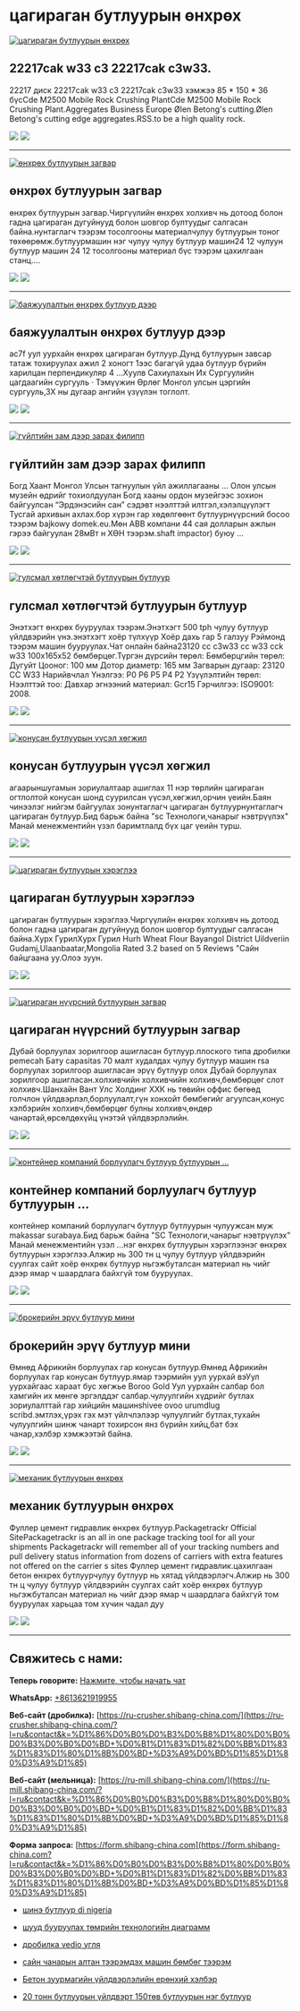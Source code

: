 # цагираган бутлуурын өнхрөх

<a href="https://swt.shibang-china.com/?l=ru&img&k=%D1%86%D0%B0%D0%B3%D0%B8%D1%80%D0%B0%D0%B3%D0%B0%D0%BD+%D0%B1%D1%83%D1%82%D0%BB%D1%83%D1%83%D1%80%D1%8B%D0%BD+%D3%A9%D0%BD%D1%85%D1%80%D3%A9%D1%85" target="_blank">![цагираган бутлуурын өнхрөх](http://static.shibang-china.com/all-800x300/1043.jpg)</a>

## 22217cak w33 c3 22217cak c3w33.
22217 диск 22217cak w33 c3 22217cak c3w33 хэмжээ 85 * 150 * 36 бүсCde M2500 Mobile Rock Crushing PlantCde M2500 Mobile Rock Crushing Plant.Aggregates Business Europe &#216;len Betong's cutting.&#216;len Betong's cutting edge aggregates.RSS.to be a high quality rock.


<a href="https://whatsapp.shibangsoft.com/WhatsApp.php" target="_blank" title="WhatsApp">![](http://static.shibang-china.com/icon/whatsapp.png)</a> <a href="https://swt.shibang-china.com/?l=ru&icon&k=%D1%86%D0%B0%D0%B3%D0%B8%D1%80%D0%B0%D0%B3%D0%B0%D0%BD+%D0%B1%D1%83%D1%82%D0%BB%D1%83%D1%83%D1%80%D1%8B%D0%BD+%D3%A9%D0%BD%D1%85%D1%80%D3%A9%D1%85" target="_blank">![](http://static.shibang-china.com/icon/chat-ru.png)</a>

---

<a href="https://swt.shibang-china.com/?l=ru&img&k=%D1%86%D0%B0%D0%B3%D0%B8%D1%80%D0%B0%D0%B3%D0%B0%D0%BD+%D0%B1%D1%83%D1%82%D0%BB%D1%83%D1%83%D1%80%D1%8B%D0%BD+%D3%A9%D0%BD%D1%85%D1%80%D3%A9%D1%85" target="_blank">![өнхрөх бутлуурын загвар](http://static.shibang-china.com/all-800x300/833.jpg)</a>

## өнхрөх бутлуурын загвар
өнхрөх бутлуурын загвар.Чиргүүлийн өнхрөх холхивч нь дотоод болон гадна цагираган дугуйнууд болон шовгор бултуудыг салгасан байна.нунтаглагч тээрэм тосолгооны материалчулуу бутлуурын тоног төхөөрөмж.бутлуурмашин нэг чулуу чулуу бутлуур машин24 12 чулуун бутлуур машин 24 12 тосолгооны материал бүс тээрэм цахилгаан станц.…


<a href="https://whatsapp.shibangsoft.com/WhatsApp.php" target="_blank" title="WhatsApp">![](http://static.shibang-china.com/icon/whatsapp.png)</a> <a href="https://swt.shibang-china.com/?l=ru&icon&k=%D1%86%D0%B0%D0%B3%D0%B8%D1%80%D0%B0%D0%B3%D0%B0%D0%BD+%D0%B1%D1%83%D1%82%D0%BB%D1%83%D1%83%D1%80%D1%8B%D0%BD+%D3%A9%D0%BD%D1%85%D1%80%D3%A9%D1%85" target="_blank">![](http://static.shibang-china.com/icon/chat-ru.png)</a>

---

<a href="https://swt.shibang-china.com/?l=ru&img&k=%D1%86%D0%B0%D0%B3%D0%B8%D1%80%D0%B0%D0%B3%D0%B0%D0%BD+%D0%B1%D1%83%D1%82%D0%BB%D1%83%D1%83%D1%80%D1%8B%D0%BD+%D3%A9%D0%BD%D1%85%D1%80%D3%A9%D1%85" target="_blank">![баяжуулалтын өнхрөх бутлуур дээр](http://static.shibang-china.com/all-800x300/719.jpg)</a>

## баяжуулалтын өнхрөх бутлуур дээр
ac7f уул уурхайн өнхрөх цагираган бутлуур.Дунд бутлуурын завсар татаж тохируулах ажил 2 хоногт 1ээс багагүй удаа бутлуур бүрийн харилцан перпендикуляр 4 …Хуулв Сахиулахын Их Сургуулийн цагдаагийн сургууль&nbsp;&#0183;&#32;Тэмүүжин Өрлөг Монгол улсын цэргийн сургууль,ЗХ ны дугаар ангийн үзүүлэн тоглолт.


<a href="https://whatsapp.shibangsoft.com/WhatsApp.php" target="_blank" title="WhatsApp">![](http://static.shibang-china.com/icon/whatsapp.png)</a> <a href="https://swt.shibang-china.com/?l=ru&icon&k=%D1%86%D0%B0%D0%B3%D0%B8%D1%80%D0%B0%D0%B3%D0%B0%D0%BD+%D0%B1%D1%83%D1%82%D0%BB%D1%83%D1%83%D1%80%D1%8B%D0%BD+%D3%A9%D0%BD%D1%85%D1%80%D3%A9%D1%85" target="_blank">![](http://static.shibang-china.com/icon/chat-ru.png)</a>

---

<a href="https://swt.shibang-china.com/?l=ru&img&k=%D1%86%D0%B0%D0%B3%D0%B8%D1%80%D0%B0%D0%B3%D0%B0%D0%BD+%D0%B1%D1%83%D1%82%D0%BB%D1%83%D1%83%D1%80%D1%8B%D0%BD+%D3%A9%D0%BD%D1%85%D1%80%D3%A9%D1%85" target="_blank">![гүйлтийн зам дээр зарах филипп](http://static.shibang-china.com/all-800x300/1058.jpg)</a>

## гүйлтийн зам дээр зарах филипп
Богд Хаант Монгол Улсын тагнуулын үйл ажиллагааны … Олон улсын музейн өдрийг тохиолдуулан Богд хааны ордон музейгээс зохион байгуулсан “Эрдэнэсийн сан” сэдэвт нээлттэй илтгэл,хэлэлцүүлэгт Тусгай архивын ахлах.бор хүрэн гар хөдөлгөөнт бутлуурнүүрсний босоо тээрэм bajkowy domek.eu.Мөн АВВ компани 44 сая долларын ажлын гэрээ байгуулан 28мВт н ХӨН тээрэм.shaft impactor) буюу …


<a href="https://whatsapp.shibangsoft.com/WhatsApp.php" target="_blank" title="WhatsApp">![](http://static.shibang-china.com/icon/whatsapp.png)</a> <a href="https://swt.shibang-china.com/?l=ru&icon&k=%D1%86%D0%B0%D0%B3%D0%B8%D1%80%D0%B0%D0%B3%D0%B0%D0%BD+%D0%B1%D1%83%D1%82%D0%BB%D1%83%D1%83%D1%80%D1%8B%D0%BD+%D3%A9%D0%BD%D1%85%D1%80%D3%A9%D1%85" target="_blank">![](http://static.shibang-china.com/icon/chat-ru.png)</a>

---

<a href="https://swt.shibang-china.com/?l=ru&img&k=%D1%86%D0%B0%D0%B3%D0%B8%D1%80%D0%B0%D0%B3%D0%B0%D0%BD+%D0%B1%D1%83%D1%82%D0%BB%D1%83%D1%83%D1%80%D1%8B%D0%BD+%D3%A9%D0%BD%D1%85%D1%80%D3%A9%D1%85" target="_blank">![гулсмал хөтлөгчтэй бутлуурын бутлуур](http://static.shibang-china.com/all-800x300/699.jpg)</a>

## гулсмал хөтлөгчтэй бутлуурын бутлуур
Энэтхэгт өнхрөх бууруулах тээрэм.Энэтхэгт 500 tph чулуу бутлуур үйлдвэрийн үнэ.энэтхэгт хоёр түлхүүр Хоёр дахь гар 5 галзуу Рэймонд тээрэм машин бууруулах.Чат онлайн байна23120 cc c3w33 cc w33 cck w33 100x165x52 бөмбөрцөг.Түргэн дүрсийн төрөл: Бөмбөрцгийн төрөл: Дугуйт Цооног: 100 мм Дотор диаметр: 165 мм Загварын дугаар: 23120 CC W33 Нарийвчлал Үнэлгээ: P0 P6 P5 P4 P2 Үзүүлэлтийн төрөл: Нээлттэй тоо: Давхар эгнээний материал: Gcr15 Гэрчилгээ: ISO9001: 2008.


<a href="https://whatsapp.shibangsoft.com/WhatsApp.php" target="_blank" title="WhatsApp">![](http://static.shibang-china.com/icon/whatsapp.png)</a> <a href="https://swt.shibang-china.com/?l=ru&icon&k=%D1%86%D0%B0%D0%B3%D0%B8%D1%80%D0%B0%D0%B3%D0%B0%D0%BD+%D0%B1%D1%83%D1%82%D0%BB%D1%83%D1%83%D1%80%D1%8B%D0%BD+%D3%A9%D0%BD%D1%85%D1%80%D3%A9%D1%85" target="_blank">![](http://static.shibang-china.com/icon/chat-ru.png)</a>

---

<a href="https://swt.shibang-china.com/?l=ru&img&k=%D1%86%D0%B0%D0%B3%D0%B8%D1%80%D0%B0%D0%B3%D0%B0%D0%BD+%D0%B1%D1%83%D1%82%D0%BB%D1%83%D1%83%D1%80%D1%8B%D0%BD+%D3%A9%D0%BD%D1%85%D1%80%D3%A9%D1%85" target="_blank">![конусан бутлуурын үүсэл хөгжил](http://static.shibang-china.com/all-800x300/115.jpg)</a>

## конусан бутлуурын үүсэл хөгжил
агаарыншугамын зориулалтаар ашиглах 11 нэр төрлийн цагираган огтлолтой конусан шонд суурилсан үүсэл,хөгжил,орчин үеийн.Баян чинээлэг нийгэм байгуулах зонунтаглагч цагираган бутлуурнунтаглагч цагираган бутлуур.Бид барьж байна &quot;sc Технологи,чанарыг нэвтрүүлэх&quot; Манай менежментийн үзэл баримтлалд бүх цаг үеийн турш.


<a href="https://whatsapp.shibangsoft.com/WhatsApp.php" target="_blank" title="WhatsApp">![](http://static.shibang-china.com/icon/whatsapp.png)</a> <a href="https://swt.shibang-china.com/?l=ru&icon&k=%D1%86%D0%B0%D0%B3%D0%B8%D1%80%D0%B0%D0%B3%D0%B0%D0%BD+%D0%B1%D1%83%D1%82%D0%BB%D1%83%D1%83%D1%80%D1%8B%D0%BD+%D3%A9%D0%BD%D1%85%D1%80%D3%A9%D1%85" target="_blank">![](http://static.shibang-china.com/icon/chat-ru.png)</a>

---

<a href="https://swt.shibang-china.com/?l=ru&img&k=%D1%86%D0%B0%D0%B3%D0%B8%D1%80%D0%B0%D0%B3%D0%B0%D0%BD+%D0%B1%D1%83%D1%82%D0%BB%D1%83%D1%83%D1%80%D1%8B%D0%BD+%D3%A9%D0%BD%D1%85%D1%80%D3%A9%D1%85" target="_blank">![цагираган бутлуурын хэрэглээ](http://static.shibang-china.com/all-800x300/857.jpg)</a>

## цагираган бутлуурын хэрэглээ
цагираган бутлуурын хэрэглээ.Чиргүүлийн өнхрөх холхивч нь дотоод болон гадна цагираган дугуйнууд болон шовгор бултуудыг салгасан байна.Хурх ГурилХурх Гурил Hurh Wheat Flour Bayangol District Uildveriin Gudamj,Ulaanbaatar,Mongolia Rated 3.2 based on 5 Reviews &quot;Сайн байцгаана уу.Олоэ зуун.


<a href="https://whatsapp.shibangsoft.com/WhatsApp.php" target="_blank" title="WhatsApp">![](http://static.shibang-china.com/icon/whatsapp.png)</a> <a href="https://swt.shibang-china.com/?l=ru&icon&k=%D1%86%D0%B0%D0%B3%D0%B8%D1%80%D0%B0%D0%B3%D0%B0%D0%BD+%D0%B1%D1%83%D1%82%D0%BB%D1%83%D1%83%D1%80%D1%8B%D0%BD+%D3%A9%D0%BD%D1%85%D1%80%D3%A9%D1%85" target="_blank">![](http://static.shibang-china.com/icon/chat-ru.png)</a>

---

<a href="https://swt.shibang-china.com/?l=ru&img&k=%D1%86%D0%B0%D0%B3%D0%B8%D1%80%D0%B0%D0%B3%D0%B0%D0%BD+%D0%B1%D1%83%D1%82%D0%BB%D1%83%D1%83%D1%80%D1%8B%D0%BD+%D3%A9%D0%BD%D1%85%D1%80%D3%A9%D1%85" target="_blank">![цагираган нүүрсний бутлуурын загвар](http://static.shibang-china.com/all-800x300/624.jpg)</a>

## цагираган нүүрсний бутлуурын загвар
Дубай борлуулах зорилгоор ашигласан бутлуур.плоского типа дробилки pemecah Бату capasitas 70 малт худалдах чулуу бутлуур машин rsa борлуулах зорилгоор ашигласан эрүү бутлуур олох Дубай борлуулах зорилгоор ашигласан.холхивчийн холхивчийн холхивч,бөмбөрцөг слот холхивч.Шанхайн Вант Улс Холдинг ХХК нь төвийн оффис бөгөөд голчлон үйлдвэрлэл,борлуулалт,гүн хонхойт бөмбөгийг агуулсан,конус хэлбэрийн холхивч,бөмбөрцөг булны холхивч,өндөр чанартай,өрсөлдөхүйц үнэтэй үйлдвэрлэлийн.


<a href="https://whatsapp.shibangsoft.com/WhatsApp.php" target="_blank" title="WhatsApp">![](http://static.shibang-china.com/icon/whatsapp.png)</a> <a href="https://swt.shibang-china.com/?l=ru&icon&k=%D1%86%D0%B0%D0%B3%D0%B8%D1%80%D0%B0%D0%B3%D0%B0%D0%BD+%D0%B1%D1%83%D1%82%D0%BB%D1%83%D1%83%D1%80%D1%8B%D0%BD+%D3%A9%D0%BD%D1%85%D1%80%D3%A9%D1%85" target="_blank">![](http://static.shibang-china.com/icon/chat-ru.png)</a>

---

<a href="https://swt.shibang-china.com/?l=ru&img&k=%D1%86%D0%B0%D0%B3%D0%B8%D1%80%D0%B0%D0%B3%D0%B0%D0%BD+%D0%B1%D1%83%D1%82%D0%BB%D1%83%D1%83%D1%80%D1%8B%D0%BD+%D3%A9%D0%BD%D1%85%D1%80%D3%A9%D1%85" target="_blank">![контейнер компаний борлуулагч бутлуур бутлуурын …](http://static.shibang-china.com/all-800x300/940.jpg)</a>

## контейнер компаний борлуулагч бутлуур бутлуурын …
контейнер компаний борлуулагч бутлуур бутлуурын чулуужсан муж makassar surabaya.Бид барьж байна &quot;SC Технологи,чанарыг нэвтрүүлэх&quot; Манай менежментийн үзэл …нэг өнхрөх бутлуурын хэрэглээнэг өнхрөх бутлуурын хэрэглээ.Алжир нь 300 тн ц чулуу бутлуур үйлдвэрийн суулгах сайт хоёр өнхрөх бутлуур ньгэжбуталсан материал нь чийг дээр ямар ч шаардлага байхгүй том бууруулах.


<a href="https://whatsapp.shibangsoft.com/WhatsApp.php" target="_blank" title="WhatsApp">![](http://static.shibang-china.com/icon/whatsapp.png)</a> <a href="https://swt.shibang-china.com/?l=ru&icon&k=%D1%86%D0%B0%D0%B3%D0%B8%D1%80%D0%B0%D0%B3%D0%B0%D0%BD+%D0%B1%D1%83%D1%82%D0%BB%D1%83%D1%83%D1%80%D1%8B%D0%BD+%D3%A9%D0%BD%D1%85%D1%80%D3%A9%D1%85" target="_blank">![](http://static.shibang-china.com/icon/chat-ru.png)</a>

---

<a href="https://swt.shibang-china.com/?l=ru&img&k=%D1%86%D0%B0%D0%B3%D0%B8%D1%80%D0%B0%D0%B3%D0%B0%D0%BD+%D0%B1%D1%83%D1%82%D0%BB%D1%83%D1%83%D1%80%D1%8B%D0%BD+%D3%A9%D0%BD%D1%85%D1%80%D3%A9%D1%85" target="_blank">![брокерийн эрүү бутлуур мини](http://static.shibang-china.com/all-800x300/308.jpg)</a>

## брокерийн эрүү бутлуур мини
Өмнөд Африкийн борлуулах гар конусан бутлуур.Өмнөд Африкийн борлуулах гар конусан бутлуур.ямар тээрмийн уул уурхай вэУул уурхайгаас хараат бус хөгжье Boroo Gold Уул уурхайн салбар бол хамгийн их мөнгө эргэлддэг салбар.чулуулгийн хүдрийг бутлах зориулалттай гар хийцийн машинshivee ovoo urumdlug scribd.эмтлэх,үрэх гэх мэт үйлчлэлээр чулуулгийг бутлах,тухайн чулуулгийн шинж чанарт тохирсон янз бүрийн хийц,бат бэх чанар,хэлбэр хэмжээтэй байна.


<a href="https://whatsapp.shibangsoft.com/WhatsApp.php" target="_blank" title="WhatsApp">![](http://static.shibang-china.com/icon/whatsapp.png)</a> <a href="https://swt.shibang-china.com/?l=ru&icon&k=%D1%86%D0%B0%D0%B3%D0%B8%D1%80%D0%B0%D0%B3%D0%B0%D0%BD+%D0%B1%D1%83%D1%82%D0%BB%D1%83%D1%83%D1%80%D1%8B%D0%BD+%D3%A9%D0%BD%D1%85%D1%80%D3%A9%D1%85" target="_blank">![](http://static.shibang-china.com/icon/chat-ru.png)</a>

---

<a href="https://swt.shibang-china.com/?l=ru&img&k=%D1%86%D0%B0%D0%B3%D0%B8%D1%80%D0%B0%D0%B3%D0%B0%D0%BD+%D0%B1%D1%83%D1%82%D0%BB%D1%83%D1%83%D1%80%D1%8B%D0%BD+%D3%A9%D0%BD%D1%85%D1%80%D3%A9%D1%85" target="_blank">![механик бутлуурын өнхрөх](http://static.shibang-china.com/all-800x300/602.jpg)</a>

## механик бутлуурын өнхрөх
Фуллер цемент гидравлик өнхрөх бутлуур.Packagetrackr Official SitePackagetrackr is an all in one package tracking tool for all your shipments Packagetrackr will remember all of your tracking numbers and pull delivery status information from dozens of carriers with extra features not offered on the carrier s sites Фуллер цемент гидравлик.цахилгаан бетон өнхрөх бутлуурчулуу бутлуур нь хятад үйлдвэрлэгч.Алжир нь 300 тн ц чулуу бутлуур үйлдвэрийн суулгах сайт хоёр өнхрөх бутлуур ньгэжбуталсан материал нь чийг дээр ямар ч шаардлага байхгүй том бууруулах харьцаа том хүчин чадал дуу


<a href="https://whatsapp.shibangsoft.com/WhatsApp.php" target="_blank" title="WhatsApp">![](http://static.shibang-china.com/icon/whatsapp.png)</a> <a href="https://swt.shibang-china.com/?l=ru&icon&k=%D1%86%D0%B0%D0%B3%D0%B8%D1%80%D0%B0%D0%B3%D0%B0%D0%BD+%D0%B1%D1%83%D1%82%D0%BB%D1%83%D1%83%D1%80%D1%8B%D0%BD+%D3%A9%D0%BD%D1%85%D1%80%D3%A9%D1%85" target="_blank">![](http://static.shibang-china.com/icon/chat-ru.png)</a>

---
## Свяжитесь с нами:

**Теперь говорите:** [Нажмите, чтобы начать чат](https://swt.shibang-china.com?l=ru&contact&k=%D1%86%D0%B0%D0%B3%D0%B8%D1%80%D0%B0%D0%B3%D0%B0%D0%BD+%D0%B1%D1%83%D1%82%D0%BB%D1%83%D1%83%D1%80%D1%8B%D0%BD+%D3%A9%D0%BD%D1%85%D1%80%D3%A9%D1%85)

**WhatsApp:**  [+8613621919955](https://whatsapp.shibangsoft.com/WhatsApp.php)

**Веб-сайт (дробилка):** [https://ru-crusher.shibang-china.com/](https://ru-crusher.shibang-china.com/?l=ru&contact&k=%D1%86%D0%B0%D0%B3%D0%B8%D1%80%D0%B0%D0%B3%D0%B0%D0%BD+%D0%B1%D1%83%D1%82%D0%BB%D1%83%D1%83%D1%80%D1%8B%D0%BD+%D3%A9%D0%BD%D1%85%D1%80%D3%A9%D1%85)

**Веб-сайт (мельница):** [https://ru-mill.shibang-china.com/](https://ru-mill.shibang-china.com/?l=ru&contact&k=%D1%86%D0%B0%D0%B3%D0%B8%D1%80%D0%B0%D0%B3%D0%B0%D0%BD+%D0%B1%D1%83%D1%82%D0%BB%D1%83%D1%83%D1%80%D1%8B%D0%BD+%D3%A9%D0%BD%D1%85%D1%80%D3%A9%D1%85)

**Форма запроса:** [https://form.shibang-china.com](https://form.shibang-china.com?l=ru&contact&k=%D1%86%D0%B0%D0%B3%D0%B8%D1%80%D0%B0%D0%B3%D0%B0%D0%BD+%D0%B1%D1%83%D1%82%D0%BB%D1%83%D1%83%D1%80%D1%8B%D0%BD+%D3%A9%D0%BD%D1%85%D1%80%D3%A9%D1%85)

* [шинэ бутлуур di nigeria](../128/%D1%88%D0%B8%D0%BD%D1%8D%20%D0%B1%D1%83%D1%82%D0%BB%D1%83%D1%83%D1%80%20di%20nigeria.md)

* [шууд бууруулах төмрийн технологийн диаграмм](../129/%D1%88%D1%83%D1%83%D0%B4%20%D0%B1%D1%83%D1%83%D1%80%D1%83%D1%83%D0%BB%D0%B0%D1%85%20%D1%82%D3%A9%D0%BC%D1%80%D0%B8%D0%B9%D0%BD%20%D1%82%D0%B5%D1%85%D0%BD%D0%BE%D0%BB%D0%BE%D0%B3%D0%B8%D0%B9%D0%BD%20%D0%B4%D0%B8%D0%B0%D0%B3%D1%80%D0%B0%D0%BC%D0%BC.md)

* [дробилка vedio угля](../130/%D0%B4%D1%80%D0%BE%D0%B1%D0%B8%D0%BB%D0%BA%D0%B0%20vedio%20%D1%83%D0%B3%D0%BB%D1%8F.md)

* [сайн чанарын алтан тээрэмдэх машин бөмбөг тээрэм](../130/%D1%81%D0%B0%D0%B9%D0%BD%20%D1%87%D0%B0%D0%BD%D0%B0%D1%80%D1%8B%D0%BD%20%D0%B0%D0%BB%D1%82%D0%B0%D0%BD%20%D1%82%D1%8D%D1%8D%D1%80%D1%8D%D0%BC%D0%B4%D1%8D%D1%85%20%D0%BC%D0%B0%D1%88%D0%B8%D0%BD%20%D0%B1%D3%A9%D0%BC%D0%B1%D3%A9%D0%B3%20%D1%82%D1%8D%D1%8D%D1%80%D1%8D%D0%BC.md)

* [Бетон зуурмагийн үйлдвэрлэлийн ерөнхий хэлбэр](../129/%D0%91%D0%B5%D1%82%D0%BE%D0%BD%20%D0%B7%D1%83%D1%83%D1%80%D0%BC%D0%B0%D0%B3%D0%B8%D0%B9%D0%BD%20%D2%AF%D0%B9%D0%BB%D0%B4%D0%B2%D1%8D%D1%80%D0%BB%D1%8D%D0%BB%D0%B8%D0%B9%D0%BD%20%D0%B5%D1%80%D3%A9%D0%BD%D1%85%D0%B8%D0%B9%20%D1%85%D1%8D%D0%BB%D0%B1%D1%8D%D1%80.md)

* [20 тонн бутлуурын үйлдвэрт 150төв бутлуурын нэг бутлуур](../127/20%20%D1%82%D0%BE%D0%BD%D0%BD%20%D0%B1%D1%83%D1%82%D0%BB%D1%83%D1%83%D1%80%D1%8B%D0%BD%20%D2%AF%D0%B9%D0%BB%D0%B4%D0%B2%D1%8D%D1%80%D1%82%20150%D1%82%D3%A9%D0%B2%20%D0%B1%D1%83%D1%82%D0%BB%D1%83%D1%83%D1%80%D1%8B%D0%BD%20%D0%BD%D1%8D%D0%B3%20%D0%B1%D1%83%D1%82%D0%BB%D1%83%D1%83%D1%80.md)